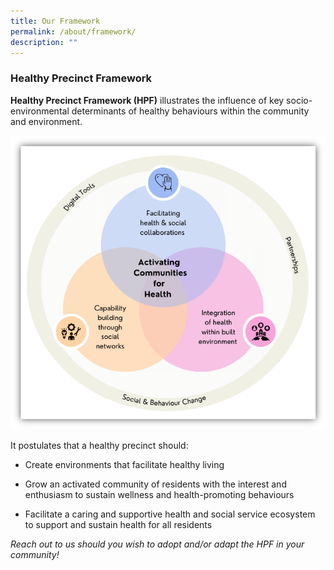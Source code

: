 ```yaml
---
title: Our Framework
permalink: /about/framework/
description: ""
---
```

### **Healthy Precinct Framework**
**Healthy Precinct Framework (HPF)** illustrates the influence of key socio-environmental determinants of healthy behaviours within the community and environment. 

![](/images/hp%20framework.png)

It postulates that a healthy precinct should:

* Create environments that facilitate healthy living  
    
* Grow an activated community of residents with the interest and enthusiasm to sustain wellness and health-promoting behaviours  
    
* Facilitate a caring and supportive health and social service ecosystem to support and sustain health for all residents  

*Reach out to us should you wish to adopt and/or adapt the HPF in your community!*